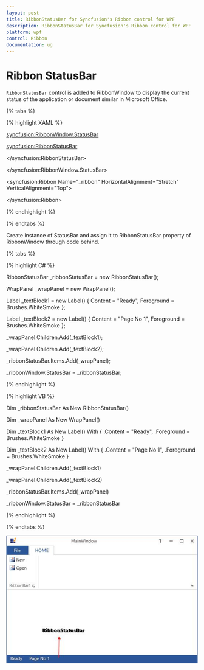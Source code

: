 ```yaml
---
layout: post
title: RibbonStatusBar for Syncfusion's Ribbon control for WPF
description: RibbonStatusBar for Syncfusion's Ribbon control for WPF
platform: wpf
control: Ribbon
documentation: ug
---
```

# Ribbon StatusBar

`RibbonStatusBar` control is added to RibbonWindow to display the current status of the application or document similar in Microsoft Office.


{% tabs %}

{% highlight XAML %}

<syncfusion:RibbonWindow.StatusBar>

<syncfusion:RibbonStatusBar>

<WrapPanel>

<TextBlock Text="Ready" Margin="10,0,0,0" Foreground="AntiqueWhite"/>

<TextBlock Text="Page No 1" Margin="20,0,0,0" Foreground="AntiqueWhite"/>

</WrapPanel>

</syncfusion:RibbonStatusBar>

</syncfusion:RibbonWindow.StatusBar>

<syncfusion:Ribbon Name="_ribbon" HorizontalAlignment="Stretch"  VerticalAlignment="Top">

<!--Add RibbonTab and add its Items here-->

</syncfusion:Ribbon>

{% endhighlight %}

{% endtabs %}

Create instance of StatusBar and assign it to RibbonStatusBar property of RibbonWindow through code behind.

{% tabs %}

{% highlight C# %}

RibbonStatusBar _ribbonStatusBar = new RibbonStatusBar();

WrapPanel _wrapPanel = new WrapPanel();

Label _textBlock1 = new Label() { Content = "Ready", Foreground = Brushes.WhiteSmoke };

Label _textBlock2 = new Label() { Content = "Page No 1", Foreground = Brushes.WhiteSmoke };

_wrapPanel.Children.Add(_textBlock1);

_wrapPanel.Children.Add(_textBlock2);

_ribbonStatusBar.Items.Add(_wrapPanel);

_ribbonWindow.StatusBar = _ribbonStatusBar;

{% endhighlight %}

{% highlight VB %}

Dim _ribbonStatusBar As New RibbonStatusBar()

Dim _wrapPanel As New WrapPanel()

Dim _textBlock1 As New Label() With {
	.Content = "Ready",
	.Foreground = Brushes.WhiteSmoke
}

Dim _textBlock2 As New Label() With {
	.Content = "Page No 1",
	.Foreground = Brushes.WhiteSmoke
}

_wrapPanel.Children.Add(_textBlock1)

_wrapPanel.Children.Add(_textBlock2)

_ribbonStatusBar.Items.Add(_wrapPanel)

_ribbonWindow.StatusBar = _ribbonStatusBar

{% endhighlight %}

{% endtabs %}

![](RibbonStatusBar_images/RibbonStatusBar_img1.jpeg)


